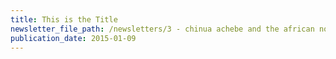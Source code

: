 ```yaml
---
title: This is the Title
newsletter_file_path: /newsletters/3 - chinua achebe and the african novel pp 31-50.pdf
publication_date: 2015-01-09
---
```



